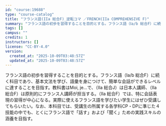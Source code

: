 ```yaml
---
id: "course:19688"
type: "course-catalog"
title: "フランス語(IIa 総合F)_逆転コマ ／FRENCH(IIa COMPREHENSIVE F)"
summary: "フランス語の初歩を習得することを目的とする。フランス語（Ⅰa/b 総合F）に続く科目であり、基本文法を学び、語彙を身につけて、簡単な会話ができるレベルに達することを目指す。教科書はMoi, je...で、（Ⅱa 総合J）は日本人講師、（Ⅱa…"
tags: []
campus: ""
credits: 1
instructors: []
license: "CC-BY-4.0"
version:
  created_at: "2025-10-09T03:48:57Z"
  updated_at: "2025-10-09T03:48:57Z"
---
```

フランス語の初歩を習得することを目的とする。フランス語（Ⅰa/b 総合F）に続く科目であり、基本文法を学び、語彙を身につけて、簡単な会話ができるレベルに達することを目指す。教科書はMoi, je...で、（Ⅱa 総合J）は日本人講師、（Ⅱa 総合F）は原則的にフランス人講師が担当する。（Ⅱa 総合F）では、特に会話表現の習得が中心になる。実際に使えるフランス語を学びたい学生にはぜひ受講してもらいたい。なお、本科目では、受講生の所属する各学科CP・DPに準じた４技能の中でも、とくにフランス語で「話す」および「聞く」ための実践スキルの涵養を目指す。
